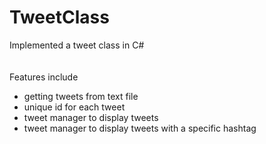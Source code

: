 # TweetClass

Implemented a tweet class in C#
<br />
<br />
<br />
Features include
- getting tweets from text file
- unique id for each tweet
- tweet manager to display tweets
- tweet manager to display tweets with a specific hashtag
